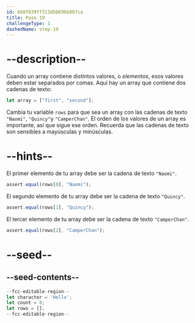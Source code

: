 ```yaml
---
id: 660f039ff313dbb696b007ca
title: Paso 19
challengeType: 1
dashedName: step-19
---
```


# --description--

Cuando un array contiene distintos valores, o <dfn>elementos</dfn>, esos valores deben estar separados por comas. Aquí hay un array que contiene dos cadenas de texto:

```js
let array = ["first", "second"];
```

Cambia tu variable `rows` para que sea un array con las cadenas de texto `"Naomi"`, `"Quincy"`y `"CamperChan"`. El orden de los valores de un array es importante, así que sigue ese orden. Recuerda que las cadenas de texto son sensibles a mayúsculas y minúsculas.

# --hints--

El primer elemento de tu array debe ser la cadena de texto `"Naomi"`.

```js
assert.equal(rows[0], "Naomi");
```

El segundo elemento de tu array debe ser la cadena de texto `"Quincy"`.

```js
assert.equal(rows[1], "Quincy");
```

El tercer elemento de tu array debe ser la cadena de texto `"CamperChan"`.

```js
assert.equal(rows[2], "CamperChan");
```

# --seed--

## --seed-contents--

```js
--fcc-editable-region--
let character = 'Hello';
let count = 8;
let rows = [];
--fcc-editable-region--
```
